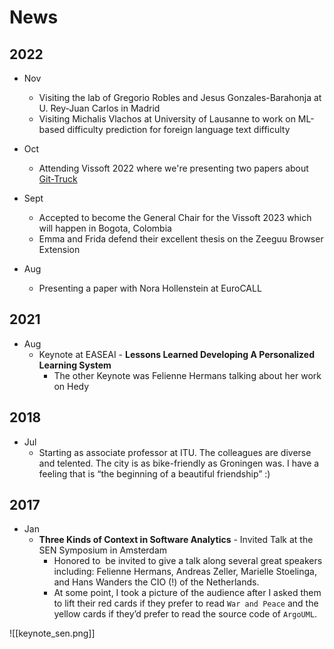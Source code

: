 # News 

## 2022
- Nov
	- Visiting the lab of Gregorio Robles and Jesus Gonzales-Barahonja at U. Rey-Juan Carlos in Madrid
	- Visiting Michalis Vlachos at University of Lausanne to work on ML-based difficulty prediction for foreign language text difficulty

- Oct
	- Attending Vissoft 2022 where we're presenting two papers about [Git-Truck](/projects/git-truck.md) 

- Sept 
	- Accepted to become the General Chair for the Vissoft 2023 which will happen in Bogota, Colombia
	- Emma and Frida defend their excellent thesis on the Zeeguu Browser Extension

- Aug
	- Presenting a paper with Nora Hollenstein at EuroCALL


## 2021

- Aug 
	- Keynote at EASEAI - **Lessons Learned Developing A Personalized Learning System** 
		- The other Keynote was Felienne Hermans talking about her work on Hedy



## 2018
- Jul 
	- Starting as associate professor at ITU. The colleagues are diverse and telented. The city is as bike-friendly as Groningen was. I have a feeling that is “the beginning of a beautiful friendship” :)

## 2017

- Jan 
	- **Three Kinds of Context in Software Analytics** - Invited Talk at the SEN Symposium in Amsterdam 
		- Honored to  be invited to give a talk along several great speakers including: Felienne Hermans, Andreas Zeller, Marielle Stoelinga, and Hans Wanders the CIO (!) of the Netherlands.
		- At some point, I took a picture of the audience after I asked them to lift their red cards if they prefer to read `War and Peace` and the yellow cards if they’d prefer to read the source code of `ArgoUML`.
	
![[keynote_sen.png]]
